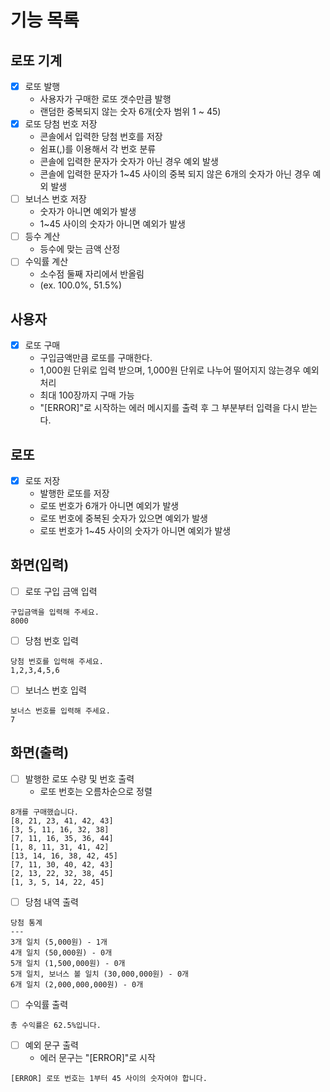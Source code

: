 # 기능 목록
## 로또 기계
- [x] 로또 발행
    * 사용자가 구매한 로또 갯수만큼 발행
    * 랜덤한 중복되지 않는 숫자 6개(숫자 범위 1 ~ 45)
- [x] 로또 당첨 번호 저장
    * 콘솔에서 입력한 당첨 번호를 저장
    * 쉼표(,)를 이용해서 각 번호 분류
    * 콘솔에 입력한 문자가 숫자가 아닌 경우 예외 발생
    * 콘솔에 입력한 문자가 1~45 사이의 중복 되지 않은 6개의 숫자가 아닌 경우 예외 발생
- [ ] 보너스 번호 저장
    * 숫자가 아니면 예외가 발생
    * 1~45 사이의 숫자가 아니면 예외가 발생
- [ ] 등수 계산
    * 등수에 맞는 금액 산정
- [ ] 수익률 계산
    * 소수점 둘째 자리에서 반올림
    * (ex. 100.0%, 51.5%)


## 사용자
- [x] 로또 구매
    * 구입금액만큼 로또를 구매한다.
    * 1,000원 단위로 입력 받으며, 1,000원 단위로 나누어 떨어지지 않는경우 예외 처리
    * 최대 100장까지 구매 가능
    * "[ERROR]"로 시작하는 에러 메시지를 출력 후 그 부분부터 입력을 다시 받는다.

## 로또
- [x] 로또 저장
  * 발행한 로또를 저장
  * 로또 번호가 6개가 아니면 예외가 발생
  * 로또 번호에 중복된 숫자가 있으면 예외가 발생
  * 로또 번호가 1~45 사이의 숫자가 아니면 예외가 발생

## 화면(입력)
- [ ] 로또 구입 금액 입력
```
구입금액을 입력해 주세요.
8000
```

- [ ] 당첨 번호 입력
```
당첨 번호를 입력해 주세요.
1,2,3,4,5,6
```

- [ ] 보너스 번호 입력
```
보너스 번호를 입력해 주세요.
7
```


## 화면(출력)
- [ ] 발행한 로또 수량 및 번호 출력
    * 로또 번호는 오름차순으로 정렬
```
8개를 구매했습니다.
[8, 21, 23, 41, 42, 43] 
[3, 5, 11, 16, 32, 38] 
[7, 11, 16, 35, 36, 44] 
[1, 8, 11, 31, 41, 42] 
[13, 14, 16, 38, 42, 45] 
[7, 11, 30, 40, 42, 43] 
[2, 13, 22, 32, 38, 45] 
[1, 3, 5, 14, 22, 45]
```

- [ ] 당첨 내역 출력
```
당첨 통계
---
3개 일치 (5,000원) - 1개
4개 일치 (50,000원) - 0개
5개 일치 (1,500,000원) - 0개
5개 일치, 보너스 볼 일치 (30,000,000원) - 0개
6개 일치 (2,000,000,000원) - 0개
```

- [ ] 수익률 출력
```
총 수익률은 62.5%입니다.
```

- [ ] 예외 문구 출력
    * 에러 문구는 "[ERROR]"로 시작
```
[ERROR] 로또 번호는 1부터 45 사이의 숫자여야 합니다.
```
